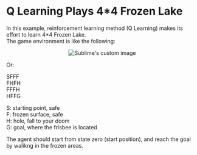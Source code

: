 # Q Learning Plays 4*4 Frozen Lake 

In this example, reinforcement learning method (Q Learning) makes its effort to learn 4*4 Frozen Lake.  
The game environment is like the following:

<p align="center">
  <img src="https://github.com/hamedmkazemi/QLearning_FrozenLake_1/blob/main/images/FrozenLake.png" alt="Sublime's custom image"/>
</p>

Or:

SFFF  
FHFH  
FFFH  
HFFG  

S: starting point, safe  
F: frozen surface, safe  
H: hole, fall to your doom  
G: goal, where the frisbee is located  

The agent should start from state zero (start position), and reach the goal by walikng in the frozen areas.
